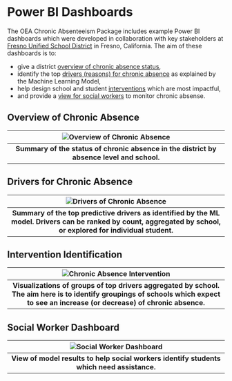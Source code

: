 # Power BI Dashboards

The OEA Chronic Absenteeism Package includes example Power BI dashboards which were developed in collaboration with key stakeholders at [Fresno Unified School District](https://www.fresnounified.org/) in Fresno, California. The aim of these dashboards is to:
  - give a district [overview of chronic absence status](#overview-of-chronic-absence),
  - identify the top [drivers (reasons) for chronic absence](#drivers_of_chronic_absence) as explained by the Machine Learning Model,
  - help design school and student [interventions](#intervenction_identification) which are most impactful,
  - and provide a [view for social workers](#social_worker_dashboard) to monitor chronic absense.

## Overview of Chronic Absence

| ![Overview of Chronic Absence](https://github.com/microsoft/OpenEduAnalytics/blob/a5fee2b2da94dbe0b7edc57f3b2cbb6103dbe7ba/packages/Chronic_Absenteeism/docs/images/Chronic%20Absenteeism%20Dashboard%20Overview.png "Overview of Chronic Absence") |
|:--:|
| <b> Summary of the status of chronic absence in the district by absence level and school. </b>|

## Drivers for Chronic Absence

| ![Drivers of Chronic Absence](https://github.com/microsoft/OpenEduAnalytics/blob/a5fee2b2da94dbe0b7edc57f3b2cbb6103dbe7ba/packages/Chronic_Absenteeism/docs/images/Chronic%20Absenteeism%20Drivers%20Dashboard.png "Drivers of Chronic Absence") |
|:--:|
| <b> Summary of the top predictive drivers as identified by the ML model. Drivers can be ranked by count, aggregated by school, or explored for individual student. </b>|

## Intervention Identification

| ![Chronic Absence Intervention](https://github.com/microsoft/OpenEduAnalytics/blob/a5fee2b2da94dbe0b7edc57f3b2cbb6103dbe7ba/packages/Chronic_Absenteeism/docs/images/powerBIIntervention.png "Chronic Absence Intervention") |
|:--:|
| <b> Visualizations of groups of top drivers aggregated by school. The aim here is to identify groupings of schools which expect to see an increase (or decrease) of chronic absence. </b>|

## Social Worker Dashboard

| ![Social Worker Dashboard](https://github.com/microsoft/OpenEduAnalytics/blob/a5fee2b2da94dbe0b7edc57f3b2cbb6103dbe7ba/packages/Chronic_Absenteeism/docs/images/Chronic%20Absenteeism%20Social%20Worker%20Dashboard.png "Social Worker Dashboard") |
|:--:|
| <b> View of model results to help social workers identify students which need assistance. </b>|


